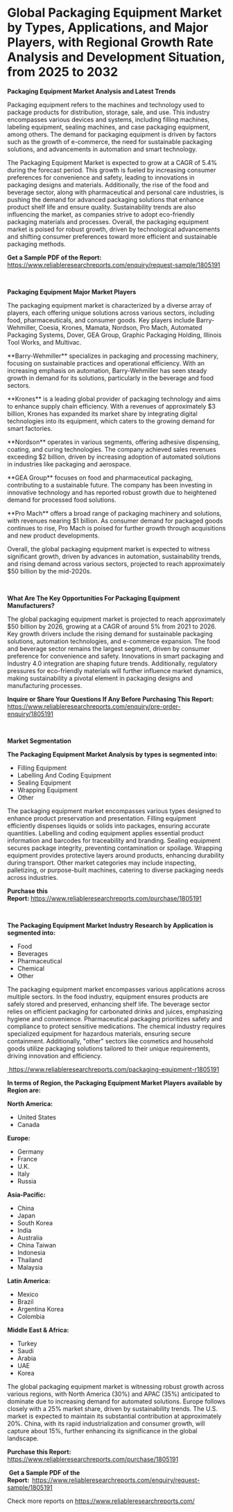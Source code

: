 <p><h1>Global Packaging Equipment Market by Types, Applications, and Major Players, with Regional Growth Rate Analysis and Development Situation, from 2025 to 2032</h1></p><p><strong>Packaging Equipment Market Analysis and Latest Trends</strong></p>
<p><p>Packaging equipment refers to the machines and technology used to package products for distribution, storage, sale, and use. This industry encompasses various devices and systems, including filling machines, labeling equipment, sealing machines, and case packaging equipment, among others. The demand for packaging equipment is driven by factors such as the growth of e-commerce, the need for sustainable packaging solutions, and advancements in automation and smart technology.</p><p>The Packaging Equipment Market is expected to grow at a CAGR of 5.4% during the forecast period. This growth is fueled by increasing consumer preferences for convenience and safety, leading to innovations in packaging designs and materials. Additionally, the rise of the food and beverage sector, along with pharmaceutical and personal care industries, is pushing the demand for advanced packaging solutions that enhance product shelf life and ensure quality. Sustainability trends are also influencing the market, as companies strive to adopt eco-friendly packaging materials and processes. Overall, the packaging equipment market is poised for robust growth, driven by technological advancements and shifting consumer preferences toward more efficient and sustainable packaging methods.</p></p>
<p><strong>Get a Sample PDF of the Report:&nbsp;</strong> <a href="https://www.reliableresearchreports.com/enquiry/request-sample/1805191?utm_campaign=2461&utm_medium=2&utm_source=Github&utm_content=ia&utm_term=16022025&utm_id=packaging-equipment">https://www.reliableresearchreports.com/enquiry/request-sample/1805191</a></p>
<p>&nbsp;</p>
<p><strong>Packaging Equipment Major Market Players</strong></p>
<p><p>The packaging equipment market is characterized by a diverse array of players, each offering unique solutions across various sectors, including food, pharmaceuticals, and consumer goods. Key players include Barry-Wehmiller, Coesia, Krones, Mamata, Nordson, Pro Mach, Automated Packaging Systems, Dover, GEA Group, Graphic Packaging Holding, Illinois Tool Works, and Multivac.</p><p>**Barry-Wehmiller** specializes in packaging and processing machinery, focusing on sustainable practices and operational efficiency. With an increasing emphasis on automation, Barry-Wehmiller has seen steady growth in demand for its solutions, particularly in the beverage and food sectors.</p><p>**Krones** is a leading global provider of packaging technology and aims to enhance supply chain efficiency. With a revenues of approximately $3 billion, Krones has expanded its market share by integrating digital technologies into its equipment, which caters to the growing demand for smart factories.</p><p>**Nordson** operates in various segments, offering adhesive dispensing, coating, and curing technologies. The company achieved sales revenues exceeding $2 billion, driven by increasing adoption of automated solutions in industries like packaging and aerospace.</p><p>**GEA Group** focuses on food and pharmaceutical packaging, contributing to a sustainable future. The company has been investing in innovative technology and has reported robust growth due to heightened demand for processed food solutions.</p><p>**Pro Mach** offers a broad range of packaging machinery and solutions, with revenues nearing $1 billion. As consumer demand for packaged goods continues to rise, Pro Mach is poised for further growth through acquisitions and new product developments.</p><p>Overall, the global packaging equipment market is expected to witness significant growth, driven by advances in automation, sustainability trends, and rising demand across various sectors, projected to reach approximately $50 billion by the mid-2020s.</p></p>
<p>&nbsp;</p>
<p><strong>What Are The Key Opportunities For Packaging Equipment Manufacturers?</strong></p>
<p><p>The global packaging equipment market is projected to reach approximately $50 billion by 2026, growing at a CAGR of around 5% from 2021 to 2026. Key growth drivers include the rising demand for sustainable packaging solutions, automation technologies, and e-commerce expansion. The food and beverage sector remains the largest segment, driven by consumer preference for convenience and safety. Innovations in smart packaging and Industry 4.0 integration are shaping future trends. Additionally, regulatory pressures for eco-friendly materials will further influence market dynamics, making sustainability a pivotal element in packaging designs and manufacturing processes.</p></p>
<p><strong>Inquire or Share Your Questions If Any Before Purchasing This Report:</strong> <a href="https://www.reliableresearchreports.com/enquiry/pre-order-enquiry/1805191?utm_campaign=2461&utm_medium=2&utm_source=Github&utm_content=ia&utm_term=16022025&utm_id=packaging-equipment">https://www.reliableresearchreports.com/enquiry/pre-order-enquiry/1805191</a></p>
<p>&nbsp;</p>
<p><strong>Market Segmentation</strong></p>
<p><strong>The Packaging Equipment Market Analysis by types is segmented into:</strong></p>
<p><ul><li>Filling Equipment</li><li>Labelling And Coding Equipment</li><li>Sealing Equipment</li><li>Wrapping Equipment</li><li>Other</li></ul></p>
<p><p>The packaging equipment market encompasses various types designed to enhance product preservation and presentation. Filling equipment efficiently dispenses liquids or solids into packages, ensuring accurate quantities. Labelling and coding equipment applies essential product information and barcodes for traceability and branding. Sealing equipment secures package integrity, preventing contamination or spoilage. Wrapping equipment provides protective layers around products, enhancing durability during transport. Other market categories may include inspecting, palletizing, or purpose-built machines, catering to diverse packaging needs across industries.</p></p>
<p><strong>Purchase this Report:&nbsp;</strong><a href="https://www.reliableresearchreports.com/purchase/1805191?utm_campaign=2461&utm_medium=2&utm_source=Github&utm_content=ia&utm_term=16022025&utm_id=packaging-equipment">https://www.reliableresearchreports.com/purchase/1805191</a></p>
<p>&nbsp;</p>
<p><strong>The Packaging Equipment Market Industry Research by Application is segmented into:</strong></p>
<p><ul><li>Food</li><li>Beverages</li><li>Pharmaceutical</li><li>Chemical</li><li>Other</li></ul></p>
<p><p>The packaging equipment market encompasses various applications across multiple sectors. In the food industry, equipment ensures products are safely stored and preserved, enhancing shelf life. The beverage sector relies on efficient packaging for carbonated drinks and juices, emphasizing hygiene and convenience. Pharmaceutical packaging prioritizes safety and compliance to protect sensitive medications. The chemical industry requires specialized equipment for hazardous materials, ensuring secure containment. Additionally, "other" sectors like cosmetics and household goods utilize packaging solutions tailored to their unique requirements, driving innovation and efficiency.</p></p>
<p><a href="https://www.reliableresearchreports.com/packaging-equipment-r1805191?utm_campaign=2461&utm_medium=2&utm_source=Github&utm_content=ia&utm_term=16022025&utm_id=packaging-equipment">&nbsp;https://www.reliableresearchreports.com/packaging-equipment-r1805191</a></p>
<p><strong>In terms of Region, the Packaging Equipment Market Players available by Region are:</strong></p>
<p>
    <p> <strong> North America: </strong>
        <ul>
            <li>United States</li>
            <li>Canada</li>
        </ul>
        </p> 
    <p> <strong> Europe: </strong>
        <ul>
            <li>Germany</li>
            <li>France</li>
            <li>U.K.</li>
            <li>Italy</li>
            <li>Russia</li>
        </ul>
        </p> 
    <p> <strong> Asia-Pacific: </strong>
        <ul>
            <li>China</li>
            <li>Japan</li>
            <li>South Korea</li>
            <li>India</li>
            <li>Australia</li>
            <li>China Taiwan</li>
            <li>Indonesia</li>
            <li>Thailand</li>
            <li>Malaysia</li>
        </ul>
        </p> 
    <p> <strong> Latin America: </strong>
        <ul>
            <li>Mexico</li>
            <li>Brazil</li>
            <li>Argentina Korea</li>
            <li>Colombia</li>
        </ul>
        </p> 
    <p> <strong> Middle East & Africa: </strong>
        <ul>
            <li>Turkey</li>
            <li>Saudi</li>
            <li>Arabia</li>
            <li>UAE</li>
            <li>Korea</li>
        </ul>
    </p>
    </p>
<p><p>The global packaging equipment market is witnessing robust growth across various regions, with North America (30%) and APAC (35%) anticipated to dominate due to increasing demand for automated solutions. Europe follows closely with a 25% market share, driven by sustainability trends. The U.S. market is expected to maintain its substantial contribution at approximately 20%. China, with its rapid industrialization and consumer growth, will capture about 15%, further enhancing its significance in the global landscape.</p></p>
<p><strong>Purchase this Report: </strong><a href="https://www.reliableresearchreports.com/purchase/1805191?utm_campaign=2461&utm_medium=2&utm_source=Github&utm_content=ia&utm_term=16022025&utm_id=packaging-equipment">https://www.reliableresearchreports.com/purchase/1805191</a></p>
<p>&nbsp;<strong>Get a Sample PDF of the Report:&nbsp;&nbsp;</strong><a href="https://www.reliableresearchreports.com/enquiry/request-sample/1805191?utm_campaign=2461&utm_medium=2&utm_source=Github&utm_content=ia&utm_term=16022025&utm_id=packaging-equipment">https://www.reliableresearchreports.com/enquiry/request-sample/1805191</a></p>
<p><strong></strong></p>
<p>Check more reports on <a href="https://www.reliableresearchreports.com/?utm_campaign=2461&utm_medium=2&utm_source=Github&utm_content=ia&utm_term=16022025&utm_id=packaging-equipment">https://www.reliableresearchreports.com/</a></p>